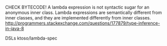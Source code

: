 CHECK BYTECODE!
A lambda expression is not syntactic sugar for an anonymous inner class.
Lambda expressions are semantically different from inner classes, and they are implemented differently from inner classes.
http://programmers.stackexchange.com/questions/177879/type-inference-in-java-8

DSLs
  ktoso/lambda-spec
